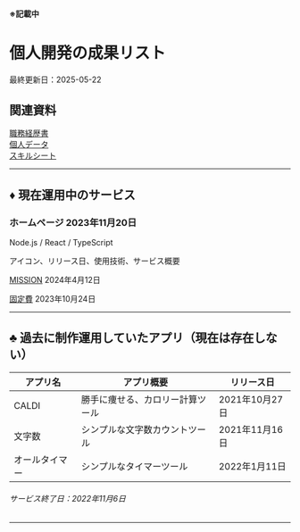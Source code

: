 #### ※記載中

# 個人開発の成果リスト
最終更新日：2025-05-22
## 関連資料
[職務経歴書](/README.md)  
[個人データ](personal-data.md)  
[スキルシート](/skill-sheet.md)  

---

## ♦️ 現在運用中のサービス　　

### ホームページ 2023年11月20日
Node.js / React / TypeScript

アイコン、リリース日、使用技術、サービス概要

[MISSION](https://apps.apple.com/jp/app/mission-%E3%82%B2%E3%83%BC%E3%83%A0%E6%84%9F%E8%A6%9A%E3%81%AE%E3%82%BF%E3%82%B9%E3%82%AF%E7%AE%A1%E7%90%86%E3%82%84todo%E3%83%AA%E3%82%B9%E3%83%88/id6480329186?l=en-US)
2024年4月12日

[固定費]()
2023年10月24日

---

## ♣️ 過去に制作運用していたアプリ（現在は存在しない）
| アプリ名 | アプリ概要 | リリース日 | 
|------|------------|------|
| CALDI | 勝手に痩せる、カロリー計算ツール | 2021年10月27日 |
| 文字数 | シンプルな文字数カウントツール | 2021年11月16日 |
| オールタイマー | シンプルなタイマーツール | 2022年1月11日 |

 ###### サービス終了日：2022年11月6日

---
